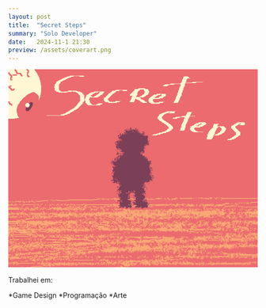 ```yaml
---
layout: post
title:  "Secret Steps"
summary: "Solo Developer"
date:   2024-11-1 21:30
preview: /assets/coverart.png
---
```


![Picture 1](/assets/coverart.png)

Trabalhei em:

*Game Design
*Programação
*Arte

